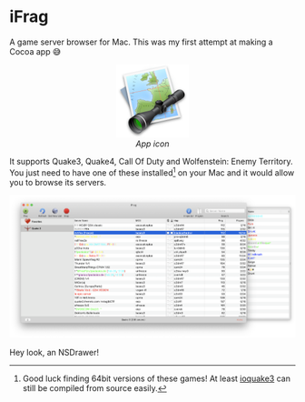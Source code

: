 # iFrag



A game server browser for Mac. This was my first attempt at making a Cocoa app 😅

<p align="center">
  <img height="128" src="iFrag.png"><br/>
  <em>App icon</em>
</p>

It supports Quake3, Quake4, Call Of Duty and Wolfenstein: Enemy Territory. You just need to have one of these installed[^1] on your Mac and it would allow you to browse its servers.


![Screenshot](screenshot.png)

Hey look, an NSDrawer!


[^1]: Good luck finding 64bit versions of these games! At least [ioquake3](https://github.com/ioquake/ioq3/issues/418) can still be compiled from source easily.